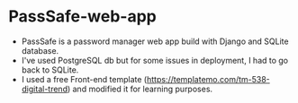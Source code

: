 # PassSafe-web-app

* PassSafe is a password manager web app build with Django and SQLite database.
* I've used PostgreSQL db but for some issues in deployment, I had to go back to SQLite.
* I used a free Front-end template (https://templatemo.com/tm-538-digital-trend) and modified it for learning purposes.
